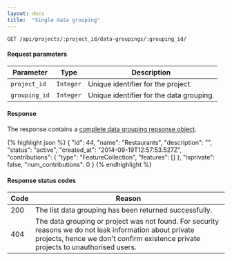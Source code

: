 ```yaml
---
layout: docs
title:  "Single data grouping"
---
```

`````````````````````
GET /api/projects/:project_id/data-groupings/:grouping_id/
`````````````````````

#### Request parameters

Parameter         | Type        | Description
------------------|-------------|--------------------------------------
`project_id`      | `Integer`   | Unique identifier for the project.
`grouping_id`     | `Integer`   | Unique identifier for the data grouping.

#### Response

The response contains a [complete data grouping repsonse object](data-grouping-response.html).

{% highlight json %}
{
    "id": 44,
    "name": "Restaurants",
    "description": "",
    "status": "active",
    "created_at": "2014-09-19T12:57:53.527Z",
    "contributions": {
        "type": "FeatureCollection",
        "features": []
    },
    "isprivate": false,
    "num_contributions": 0
}
{% endhighlight %}

#### Response status codes

Code  |  Reason
------|-----------------------------------------
 200  |  The list data grouping has been returned successfully.
 404  |  The data grouping or project was not found. For security reasons we do not leak information about private projects, hence we don't confirm existence private projects to unauthorised users.